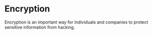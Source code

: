 # Encryption
Encryption is an important way for individuals and companies to protect sensitive information from hacking.

